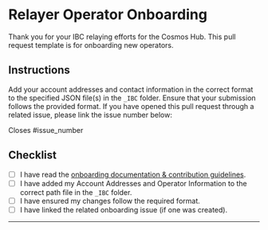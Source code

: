 # Relayer Operator Onboarding

Thank you for your IBC relaying efforts for the Cosmos Hub. This pull request template is for onboarding new operators.

## Instructions

Add your account addresses and contact information in the correct format to the specified JSON file(s) in the `_IBC` folder. Ensure that your submission follows the provided format. If you have opened this pull request through a related issue, please link the issue number below:

Closes #issue_number

## Checklist

- [ ] I have read the [onboarding documentation & contribution guidelines](../CONTRIBUTING.md).
- [ ] I have added my Account Addresses and Operator Information to the correct path file in the `_IBC` folder.
- [ ] I have ensured my changes follow the required format.
- [ ] I have linked the related onboarding issue (if one was created).

---

